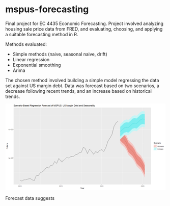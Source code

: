 
# mspus-forecasting
Final project for EC 4435 Economic Forecasting. Project involved analyzing housing sale price data from FRED, and evaluating, choosing, and applying a suitable forecasting method in R.

Methods evaluated:
* Simple methods (naive, seasonal naive, drift)
* Linear regression
* Exponential smoothing
* Arima

The chosen method involved building a simple model regressing the data set against US margin debt.
Data was forecast based on two scenarios, a decrease following recent trends, and an increase based on historical trends.


![RegressionForecast](https://github.com/positive-vibrations/mspus-forecasting/blob/main/assets/images/mspus-regression-forecast.png?raw=true)

Forecast data suggests 
